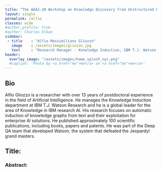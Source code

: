 ```yaml
---
title: "The AAAI-20 Workshop on Knowledge Discovery from Unstructured Data in Financial Services"
layout: single
permalink: /alfio
classes: wide
#author_profile: true
#author: Charles Elkan
sidebar:
 - title    : "Alfio Massimiliano Gliozzo"
   image    : /assets/images/gliozzo.jpg
   text     : "Research Manager - Knowledge Induction, IBM T.J. Watson Research"
header:
  overlay_image: "/assets/images/home_splash_nyc.png"
  #caption: 'Photo by <a href="me">me</a> on <a href="me">me</a>'
---
```

<h2>Bio</h2>

Alfio Gliozzo is a researcher with over 13 years of postdoctoral experience in the field of Artificial Intelligence. He manages the Knowledge Induction department at IBM T.J. Watson Research and he is a global leader for the area of Knowledge in IBM research AI. His research focuses on automatic induction of knowledge graphs from text and their exploitation for enterprise AI solutions. He published approximately 100 scientific publications, including books, papers and patents. He was part of the Deep QA team that developed Watson, the system that defeated the Jeopardy! grand masters.

<h2>Title: </h2>
<h3>Abstract:</h3>